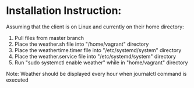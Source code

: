 # Installation Instruction:
Assuming that the client is on Linux and currently on their home directory:
1. Pull files from master branch
2. Place the weather.sh file into "/home/vagrant" directory
3. Place the weathertime.timer file into "/etc/systemd/system" directory
4. Place the weather.service file into "/etc/systemd/system" directory
5. Run "sudo systemctl enable weather" while in "home/vagrant" directory

Note: Weather should be displayed every hour when journalctl command is executed
